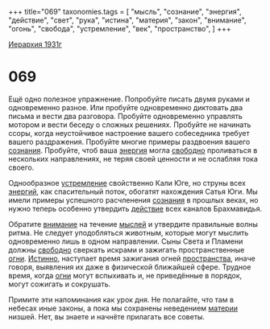 +++
title="069"
taxonomies.tags = [
"мысль",
"сознание",
"энергия",
"действие",
"свет",
"рука",
"истина",
"материя",
"закон",
"внимание",
"огонь",
"свобода",
"устремление",
"век",
"пространство",
]
+++

[Иерархия 1931г](/agni/19312)

# 069
Ещё одно полезное упражнение. Попробуйте писать двумя руками и одновременно разное. Или пробуйте одновременно диктовать два письма и вести два разговора. Пробуйте одновременно управлять мотором и вести беседу о сложных решениях. Пробуйте не начинать ссоры, когда неустойчивое настроение вашего собеседника требует вашего раздражения. Пробуйте многие примеры раздвоения вашего [сознания](/tags/сознание). Пробуйте, чтоб ваша [энергия](/tags/энергия) могла [свободно](/tags/свобода) проливаться в нескольких направлениях, не теряя своей ценности и не ослабляя тока своего.   

Однообразное [устремление](/tags/устремление) свойственно Кали Юге, но струны всех [энергий](/tags/энергия), как спасительный поток, обогатят нахождения Сатья Юги. Мы имели примеры успешного расчленения [сознания](/tags/сознание) в прошлых веках, но нужно теперь особенно утвердить [действие](/tags/действие) всех каналов Брахмавидья.   

Обратите [внимание](/tags/внимание) на течение [мыслей](/tags/мысль) и утвердите правильные волны ритма. Не следует уподобляться животным, которые могут мыслить одновременно лишь в одном направлении. Сыны Света и Пламени должны [свободно](/tags/свобода) сверкать искрами и зажигать пространственные [огни](/tags/огонь). [Истинно](/tags/истина), наступает время зажигания огней [пространства](/tags/пространство), иначе говоря, выявления их даже в физической ближайшей сфере. Трудное время, когда [огни](/tags/огонь) могут вспыхивать и, не приведённые в порядок, могут сожигать и сокрушать.   

Примите эти напоминания как урок дня. Не полагайте, что там в небесах иные законы, а пока мы сохранены неведением [материи](/tags/материя) низшей. Нет, вы знаете и начнёте прилагать все советы.   

